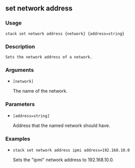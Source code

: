 ## set network address

### Usage

`stack set network address {network} {address=string}`

### Description


	Sets the network address of a network.

	

### Arguments

* `[network]`

   The name of the network.


### Parameters
* `[address=string]`

   Address that the named network should have.

### Examples

* `stack set network address ipmi address=192.168.10.0`

   Sets the "ipmi" network address to 192.168.10.0.



